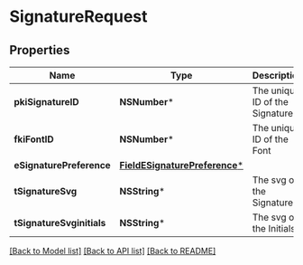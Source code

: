 # SignatureRequest

## Properties
Name | Type | Description | Notes
------------ | ------------- | ------------- | -------------
**pkiSignatureID** | **NSNumber*** | The unique ID of the Signature | [optional] 
**fkiFontID** | **NSNumber*** | The unique ID of the Font | 
**eSignaturePreference** | [**FieldESignaturePreference***](FieldESignaturePreference.md) |  | 
**tSignatureSvg** | **NSString*** | The svg of the Signature | [optional] 
**tSignatureSvginitials** | **NSString*** | The svg of the Initials | [optional] 

[[Back to Model list]](../README.md#documentation-for-models) [[Back to API list]](../README.md#documentation-for-api-endpoints) [[Back to README]](../README.md)


